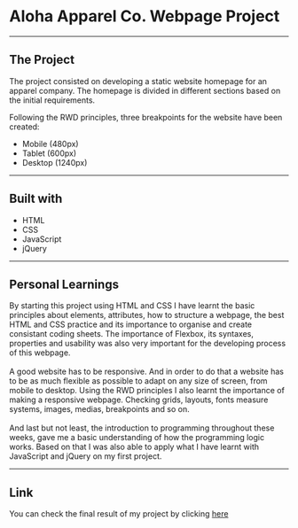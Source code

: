 # Aloha Apparel Co. Webpage Project

---
## The Project

The project consisted on developing a static website homepage for an apparel company. The homepage is divided in different sections based on the initial requirements. 

Following the RWD principles, three breakpoints for the website have been created:

- Mobile (480px)
- Tablet (600px)
- Desktop (1240px)

---
## Built with

- HTML
- CSS
- JavaScript
- jQuery

---
## Personal Learnings

By starting this project using HTML and CSS I have learnt the basic principles about elements, attributes, how to structure a webpage, the best HTML and CSS practice and its importance to organise and create consistant coding sheets. The importance of Flexbox, its syntaxes, properties and usability was also very important for the developing process of this webpage.
<br>
<br>
A good website has to be responsive. And in order to do that a website has to be as much flexible as possible to adapt on any size of screen, from mobile to desktop. Using the RWD principles I also learnt the importance of making a responsive webpage. Checking grids, layouts, fonts measure systems, images, medias, breakpoints and so on.
<br>
<br>
And last but not least, the introduction to programming throughout these weeks, gave me a basic understanding of how the programming logic works. Based on that I was also able to apply what I have learnt with JavaScript and jQuery on my first project.


----
## Link
You can check the final result of my project by clicking [here](https://tonypossamai.github.io/Aloha-Apparel/)
<br>
<br>

